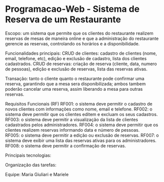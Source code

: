 # Programacao-Web - Sistema de Reserva de um Restaurante

Escopo: um sistema que permite que os clientes do restaurante realizem reservas de mesas de maneira online e que a administração do restaurante gerencie as reservas, controlando os horários e a disponibilidade. 

Funcionalidades principais:
CRUD de clientes: cadastro de clientes (nome, email, telefone, etc), edição e exclusão de cadastro, lista dos clientes cadastrados. 
CRUD de reservas: criação de reserva (cliente, data, numero de pessoas), edição e exclusão de reservas, lista das reservas ativas. 

Transação: tanto o cliente quanto o restaurante pode confirmar uma reserva, garantindo que a mesa sera disponibilizada; ambos tambem poderão cancelar uma reserva, assim liberando a mesa para outras reservas. 

Requisitos Funcionais (RF)
RF001: o sistema deve permitir o cadastro de novos clientes com informações como nome, email e telefone. 
RF002: o sistema deve permitir que os clientes editem e excluam os seus cadastros. 
RF003: o sistema deve permitir a visualização da lista de clientes cadastrados pelos administradores. 
RF004: o sistema deve permitir que os clientes realizem reservas informando data e número de pessoas.  
RF005: o sistema deve permitir a edição ou exclusão de reservas. 
RF007: o sistema deve exibir uma lista das reservas ativas para os administradores. 
RF008: o sistema deve permitir a confirmação de reservas. 

Principais tecnologias: 

Organização das tarefas: 

Equipe: Maria Giuliari e Mariele
